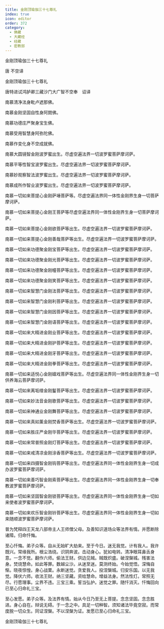 ```yaml
---
title: 金刚顶瑜伽三十七尊礼
index: true
icon: editor
order: 372
category:
  - 佛藏
  - 大藏经
  - 经藏
  - 密教部
---
```


  金刚顶瑜伽三十七尊礼  

唐 不空译  

金刚顶瑜伽三十七尊礼  

唐特进试鸿胪卿三藏沙门大广智不空奉　诏译  

南慕清净法身毗卢遮那佛。  

南慕金刚坚固自性身阿閦佛。  

南慕功德庄严聚身宝生佛。  

南慕受用智慧身阿弥陀佛。  

南慕作变化身不空成就佛。  

南慕大圆镜智金刚波罗蜜出生。尽虚空遍法界一切波罗蜜菩萨摩诃萨。  

南慕平等性智宝波罗蜜出生。尽虚空遍法界一切波罗蜜菩萨摩诃萨。  

南慕妙观察智法波罗蜜出生。尽虚空遍法界一切波罗蜜菩萨摩诃萨。  

南慕成所作智业波罗蜜出生。尽虚空遍法界一切波罗蜜菩萨摩诃萨。  

南慕一切如来菩提心金刚萨埵菩萨等。尽虚空遍法界同一体性金刚界生身一切菩萨摩诃萨。  

南慕一切如来菩提心金刚王菩萨等尽虚空遍法界同一体性金刚界生身一切菩萨摩诃萨。  

南慕一切如来菩提心金刚欲菩萨等出生。尽虚空遍法界一切波罗蜜菩萨摩诃萨。  

南慕一切如来菩提心金刚善哉菩萨等出生。尽虚空遍法界一切波罗蜜菩萨摩诃萨。  

南慕一切如来功德聚金刚宝菩萨等出生。尽虚空遍法界一切波罗蜜菩萨摩诃萨。  

南慕一切如来功德聚金刚光菩萨等出生。尽虚空遍法界一切波罗蜜菩萨摩诃萨。  

南慕一切如来功德聚金刚幢菩萨等出生。尽虚空遍法界一切波罗蜜菩萨摩诃萨。  

南慕一切如来功德聚金刚笑菩萨等出生。尽虚空遍法界一切波罗蜜菩萨摩诃萨。  

南慕一切如来智慧门金刚法菩萨等出生。尽虚空遍法界一切波罗蜜菩萨摩诃萨。  

南慕一切如来智慧门金刚利菩萨等出生。尽虚空遍法界一切波罗蜜菩萨摩诃萨。  

南慕一切如来智慧门金刚因菩萨等出生。尽虚空遍法界一切波罗蜜菩萨摩诃萨。  

南慕一切如来智慧门金刚语菩萨等出生。尽虚空遍法界一切波罗蜜菩萨摩诃萨。  

南慕一切如来大精进金刚业菩萨等出生。尽虚空遍法界一切波罗蜜菩萨摩诃萨。  

南慕一切如来大精进金刚护菩萨等出生。尽虚空遍法界一切波罗蜜菩萨摩诃萨。  

南慕一切如来大精进金刚牙菩萨等出生。尽虚空遍法界一切波罗蜜菩萨摩诃萨。  

南慕一切如来大精进金刚拳菩萨等出生。尽虚空遍法界一切波罗蜜菩萨摩诃萨。  

南慕一切如来适悦心金刚嬉戏菩萨等出生。尽虚空遍法界同一体性金刚界生身一切供养海云菩萨摩诃萨。  

南慕一切如来离垢缯金刚鬘菩萨等出生。尽虚空遍法界一切波罗蜜菩萨摩诃萨。  

南慕一切如来妙法音金刚歌菩萨等出生。尽虚空遍法界一切波罗蜜菩萨摩诃萨。  

南慕一切如来神通业金刚舞菩萨等出生。尽虚空遍法界一切波罗蜜菩萨摩诃萨。  

南慕一切如来真如薰金刚焚香菩萨等出生。尽虚空遍法界一切波罗蜜菩萨摩诃萨。  

南慕一切如来胜庄严金刚华菩萨等出生。尽虚空遍法界一切波罗蜜菩萨摩诃萨。  

南慕一切如来常普照金刚灯菩萨等出生。尽虚空遍法界一切波罗蜜菩萨摩诃萨。  

南慕一切如来戒清凉金刚涂香菩萨等出生。尽虚空遍法界一切波罗蜜菩萨摩诃萨。  

南慕一切如来四摄智金刚钩菩萨等出生。尽虚空遍法界同一体性金刚界生身一切成办波罗蜜菩萨摩诃萨。  

南慕一切如来善巧智金刚索菩萨等出生。尽虚空遍法界同一体性金刚界生身一切奉教波罗蜜菩萨摩诃萨。  

南慕一切如来坚固智金刚锁菩萨等出生。尽虚空遍法界同一体性金刚界生身一切如来使者波罗蜜菩萨摩诃萨。  

南慕一切如来欢乐智金刚铃菩萨等出生。尽虚空遍法界同一体性金刚界生身一切如来随顺波罗蜜菩萨摩诃萨。  

普为梵释四王天龙八部帝主人王师僧父母。及善知识道场众等法界有情。并愿断除诸障。归命忏悔。  

至心忏悔。弟子众等。自从无始旷大劫来。至于今日。迷无我觉。计有我人。我许既兴。常缘我所。根尘浩绕。识阴奔波。击动身心。犹如电转。清净眼耳鼻舌身意。一念不觉。翻作六师。偷法王财。供边见贼。贼既炽盛。破涅槃城。残害法身。焚烧慧命。如此等罪。数越尘沙。从迷至迷。莫测终始。今始觉悟。深悔自惭。晓夜惊惶。身心战栗。永断迷觉。贪爱我人。投涅槃城。归安乐国。以无我觉。降伏六师。收法王财。纳三坚藏。资给慧命。增益法身。然法性灯。常照无尽。行愿理事。尘界不违。三宝三乘。誓当弘护。迷觉之罪。随忏消灭。忏悔回向已至心归命礼三宝。  

至心发愿。弟子众等。及法界有情。始从今日乃至无上菩提。念念坚固。念念胜进。身心自在。辩说无碍。于一念之中。具足一切种智。须知诸法毕竟空寂。而常度脱一切众生。同证涅槃。不以涅槃为证。发愿已至心归命礼三宝。  

金刚顶瑜伽三十七尊礼  
